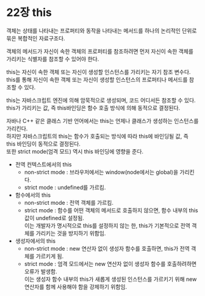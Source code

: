 # 22장 this

객체는 상태를 나타내는 프로퍼티와 동작을 나타내는 메서드를 하나의 논리적인 단위로 묶은 복합적인 자료구조다.

객체의 메서드가 자신이 속한 객체의 프로퍼티를 참조하려면 먼저 자신이 속한 객체를 가리키는 식별자를 참조할 수 있어야 한다.

this는 자신이 속한 객체 또는 자신이 생성할 인스턴스를 가리키는 자기 참조 변수다. <br>
this를 통해 자신이 속한 객체 또는 자신이 생성할 인스턴스의 프로퍼티나 메서드를 참조할 수 있다.



this는 자바스크립트 엔진에 의해 암묵적으로 생성되며, 코드 어디서든 참조할 수 있다. <br>
this가 가리키는 값, 즉 this바인딩은 함수 호출 방식에 의해 동적으로 결정된다.

자바나 C++ 같은 클래스 기반 언어에서는 this는 언제나 클래스가 생성하는 인스턴스를 가리킨다. <br>
하지만 자바스크립트의 this는 함수가 호출되는 방식에 따라 this에 바인딩될 값, 즉 this 바인딩이 동적으로 결정된다. <br>
또한 strict mode(엄격 모드) 역시 this 바인딩에 영향을 준다.

- 전역 컨텍스트에서의 this
  - non-strict mode : 브라우저에서는 window(node에서는 global)을 가리킨다.
  - strict mode : undefined를 가르킴.
- 함수에서의 this
  - non-strict mode : 전역 객체를 가르킴.
  - strict mode : 함수를 어떤 객체의 메서드로 호출하지 않으면, 함수 내부의 this 값이 undefined로 설정됨. <br>
    이는 개발자가 명시적으로 this를 설정하지 않는 한, this가 기본적으로 전역 객체를 가리키는 것을 방지하기 위함임.
- 생성자에서의 this
  - non-strict mode : new 연산자 없이 생성자 함수를 호출하면, this가 전역 객체를 가르키게 됨.
  - strict mode : 엄격 모드에서는 new 연산자 없이 생성자 함수를 호출하려하면 오류가 발생함. <br>
    이는 생성자 함수 내부의 this가 새롭게 생성된 인스턴스를 가르키기 위해 new 연산자를 함께 사용해야 함을 강제하기 위함임.
